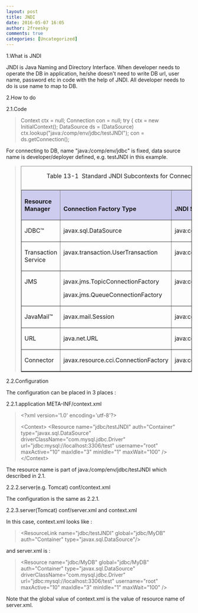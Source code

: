 ```yaml
---
layout: post
title: JNDI
date: 2016-05-07 16:05
author: 2freesky
comments: true
categories: [Uncategorized]
---
```

1.What is JNDI

JNDI is Java Naming and Directory Interface. When developer needs to operate the DB in application, he/she doesn't need to write DB url, user name, password etc in code with the help of JNDI. All developer needs to do is use name to map to DB.

2.How to do

2.1.Code
<blockquote>Context ctx = null;
Connection con = null;
try {
ctx = new InitialContext();
DataSource ds = (DataSource) ctx.lookup("java:/comp/env/jdbc/testJNDI");
con = ds.getConnection();</blockquote>
For connecting to DB, name "java:/comp/env/jdbc" is fixed, data source name is developer/deployer defined, e.g. testJNDI in this example.
<!-- on load bring this window to front -->
<blockquote>
<div align="left">
<table id="SummaryNotReq18468" border="1" cellspacing="0" cellpadding="5"><caption>
<p class="pCaption">Table 13-1  Standard JNDI Subcontexts for Connection Factories</p>

</caption>
<tbody>
<tr align="left" valign="bottom" bgcolor="#cdccee">
<th scope="col"><a name="wp18476"></a>
<p class="pTableHead">Resource Manager</p>
</th>
<th scope="col"><a name="wp18478"></a>
<p class="pTableHead">Connection Factory Type</p>
</th>
<th scope="col"><a name="wp18480"></a>
<p class="pTableHead">JNDI Subcontext</p>
</th>
</tr>
<tr align="left" valign="top">
<td><a name="wp18483"></a>
<p class="pTableText">JDBC™</p>
</td>
<td><a name="wp18485"></a>
<p class="pTableText"><span class="cCode">javax.sql.DataSource </span></p>
</td>
<td><a name="wp18487"></a>
<p class="pTableText"><span class="cCode">java:comp/env/jdbc</span></p>
</td>
</tr>
<tr align="left" valign="top">
<td><a name="wp19224"></a>
<p class="pTableText">Transaction Service</p>
</td>
<td><a name="wp19219"></a>
<p class="pTableText"><span class="cCode">javax.transaction.UserTransaction</span></p>
</td>
<td><a name="wp19221"></a>
<p class="pTableText"><span class="cCode">java:comp/UserTransaction</span></p>
</td>
</tr>
<tr align="left" valign="top">
<td><a name="wp18490"></a>
<p class="pTableText">JMS</p>
</td>
<td><a name="wp18492"></a>
<p class="pTableText"><span class="cCode">javax.jms.TopicConnectionFactory</span></p>

<a name="wp18493"></a>
<p class="pTableText"><span class="cCode">javax.jms.QueueConnectionFactory</span></p>
</td>
<td><a name="wp18495"></a>
<p class="pTableText"><span class="cCode">java:comp/env/jms</span></p>
</td>
</tr>
<tr align="left" valign="top">
<td><a name="wp18498"></a>
<p class="pTableText">JavaMail™</p>
</td>
<td><a name="wp18500"></a>
<p class="pTableText"><span class="cCode">javax.mail.Session </span></p>
</td>
<td><a name="wp18502"></a>
<p class="pTableText"><span class="cCode">java:comp/env/mail</span></p>
</td>
</tr>
<tr align="left" valign="top">
<td><a name="wp18505"></a>
<p class="pTableText">URL</p>
</td>
<td><a name="wp18507"></a>
<p class="pTableText"><span class="cCode">java.net.URL </span></p>
</td>
<td><a name="wp18509"></a>
<p class="pTableText"><span class="cCode">java:comp/env/url</span></p>
</td>
</tr>
<tr align="left" valign="top">
<td><a name="wp18512"></a>
<p class="pTableText">Connector</p>
</td>
<td><a name="wp18514"></a>
<p class="pTableText"><span class="cCode">javax.resource.cci.ConnectionFactory</span></p>
</td>
<td><a name="wp18516"></a>
<p class="pTableText"><span class="cCode">java:comp/env/eis</span></p>
</td>
</tr>
</tbody>
</table>
</div></blockquote>
2.2.Configuration

The configuration can be placed in 3 places :

2.2.1.application META-INF/context.xml
<blockquote>&lt;?xml version='1.0' encoding='utf-8'?&gt;

&lt;Context&gt;
&lt;Resource name="jdbc/testJNDI"
auth="Container"
type="javax.sql.DataSource"
driverClassName="com.mysql.jdbc.Driver"
url="jdbc:mysql://localhost:3306/test"
username="root"
maxActive="10"
maxIdle="3"
minIdle="1"
maxWait="100" /&gt;
&lt;/Context&gt;</blockquote>
The resource name is part of java:/comp/env/jdbc/testJNDI which described in 2.1.

2.2.2.server(e.g. Tomcat) conf/context.xml

The configuration is the same as 2.2.1.

2.2.3.server(Tomcat) conf/server.xml and context.xml

In this case, context.xml looks like :
<blockquote>&lt;ResourceLink name="jdbc/testJNDI"
global="jdbc/MyDB"
auth="Container"
type="javax.sql.DataSource"/&gt;</blockquote>
and server.xml is :
<blockquote>&lt;Resource name="jdbc/MyDB" global="jdbc/MyDB"
auth="Container"
type="javax.sql.DataSource"
driverClassName="com.mysql.jdbc.Driver"
url="jdbc:mysql://localhost:3306/test"
username="root"
maxActive="10"
maxIdle="3"
minIdle="1"
maxWait="100" /&gt;</blockquote>
Note that the global value of context.xml is the value of resource name of server.xml.
